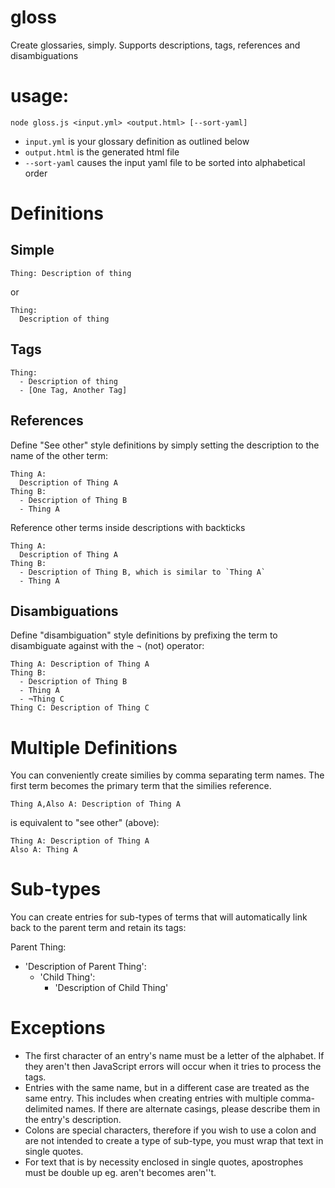 # gloss
Create glossaries, simply.
Supports descriptions, tags, references and disambiguations

# usage:

`node gloss.js <input.yml> <output.html> [--sort-yaml]`

* `input.yml` is your glossary definition as outlined below
* `output.html` is the generated html file
* `--sort-yaml` causes the input yaml file to be sorted into alphabetical order

# Definitions

## Simple

    Thing: Description of thing

or

    Thing:
      Description of thing

## Tags

    Thing:
      - Description of thing
      - [One Tag, Another Tag]

## References

Define "See other" style definitions by simply setting the description to the name of the other term:

    Thing A: 
	  Description of Thing A
    Thing B: 
	  - Description of Thing B
      - Thing A
	  
Reference other terms inside descriptions with backticks
	
    Thing A: 
	  Description of Thing A
    Thing B: 
	  - Description of Thing B, which is similar to `Thing A`
      - Thing A
	
## Disambiguations

Define "disambiguation" style definitions by prefixing the term to disambiguate against with the ¬ (not) operator:

    Thing A: Description of Thing A
    Thing B: 
	  - Description of Thing B
      - Thing A
	  - ¬Thing C
	Thing C: Description of Thing C

# Multiple Definitions

You can conveniently create similies by comma separating term names. The first term becomes the primary term that the similies reference.

    Thing A,Also A: Description of Thing A
	
is equivalent to "see other" (above):

    Thing A: Description of Thing A
    Also A: Thing A

# Sub-types

You can create entries for sub-types of terms that will automatically link back to the parent term and retain its tags:

Parent Thing:
  - 'Description of Parent Thing':
    - 'Child Thing':
      - 'Description of Child Thing'

# Exceptions

- The first character of an entry's name must be a letter of the alphabet. If they aren't then JavaScript errors will occur when it tries to process the tags.
- Entries with the same name, but in a different case are treated as the same entry. This includes when creating entries with multiple comma-delimited names. If there are alternate casings, please describe them in the entry's description.
- Colons are special characters, therefore if you wish to use a colon and are not intended to create a type of sub-type, you must wrap that text in single quotes.
- For text that is by necessity enclosed in single quotes, apostrophes must be double up eg. aren't becomes aren''t.